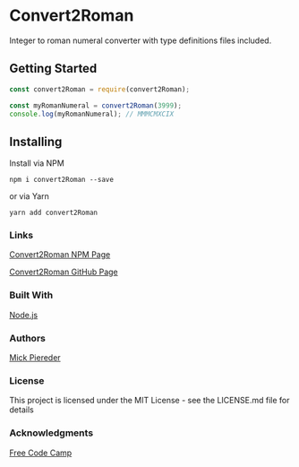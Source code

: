 # Convert2Roman

Integer to roman numeral converter with type definitions files included.


## Getting Started

```javascript
const convert2Roman = require(convert2Roman);

const myRomanNumeral = convert2Roman(3999);
console.log(myRomanNumeral); // MMMCMXCIX
```

## Installing

Install via NPM

`npm i convert2Roman --save`

or via Yarn

`yarn add convert2Roman`

### Links

[Convert2Roman NPM Page](https://www.npmjs.com/package/convert2roman)

[Convert2Roman GitHub Page](https://github.com/mpiereder/convert2Roman)

### Built With

[Node.js](https://nodejs.org)

### Authors

[Mick Piereder](https://github.com/mpiereder) 

### License

This project is licensed under the MIT License - see the LICENSE.md file for details

### Acknowledgments

[Free Code Camp](https://github.com/freeCodeCamp)
